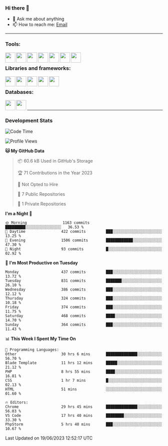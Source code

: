 ### Hi there 👋

- 💬 Ask me about anything
- 📫 How to reach me: [Email]

---

### Tools:
<img align='left' height="32" width="32" src="https://cdn.jsdelivr.net/npm/simple-icons@4.8.0/icons/phpstorm.svg" />
<img align='left' height="32" width="32" src="https://cdn.jsdelivr.net/npm/simple-icons@4.8.0/icons/webstorm.svg" />
<img align='left' height="32" width="32" src="https://cdn.jsdelivr.net/npm/simple-icons@4.8.0/icons/visualstudiocode.svg" />
<img align='left' height="32" width="32" src="https://cdn.jsdelivr.net/npm/simple-icons@4.8.0/icons/sublimetext.svg" />
<img align='left' height="32" width="32" src="https://cdn.jsdelivr.net/npm/simple-icons@4.8.0/icons/laragon.svg" />
<img align='left' height="32" width="32" src="https://cdn.jsdelivr.net/npm/simple-icons@4.8.0/icons/docker.svg" />
<img align='left' height="32" width="32" src="https://cdn.jsdelivr.net/npm/simple-icons@4.8.0/icons/amazonaws.svg" />
<br>

### Libraries and frameworks:
<img align='left' height="32" width="32" src="https://cdn.jsdelivr.net/npm/simple-icons@4.8.0/icons/laravel.svg" />
<img align='left' height="32" width="32" src="https://cdn.jsdelivr.net/npm/simple-icons@4.8.0/icons/vue-dot-js.svg" />
<img align='left' height="32" width="32" src="https://cdn.jsdelivr.net/npm/simple-icons@4.8.0/icons/jquery.svg" />
<img align='left' height="32" width="32" src="https://cdn.jsdelivr.net/npm/simple-icons@4.8.0/icons/sass.svg" />
<img align='left' height="32" width="32" src="https://cdn.jsdelivr.net/npm/simple-icons@4.8.0/icons/tailwindcss.svg" />
<br>

### Databases:
<img align='left' height="32" width="32" src="https://cdn.jsdelivr.net/npm/simple-icons@4.8.0/icons/mysql.svg" />
<img align='left' height="32" width="32" src="https://cdn.jsdelivr.net/npm/simple-icons@4.8.0/icons/microsoftsqlserver.svg" />
<br>

---
### Development Stats
<!--START_SECTION:waka-->
![Code Time](http://img.shields.io/badge/Code%20Time-1%2C831%20hrs%2020%20mins-blue)

![Profile Views](http://img.shields.io/badge/Profile%20Views-18-blue)

**🐱 My GitHub Data** 

> 📦 60.6 kB Used in GitHub's Storage 
 > 
> 🏆 71 Contributions in the Year 2023
 > 
> 🚫 Not Opted to Hire
 > 
> 📜 7 Public Repositories 
 > 
> 🔑 1 Private Repositories 
 > 
**I'm a Night 🦉** 

```text
🌞 Morning                1163 commits        █████████░░░░░░░░░░░░░░░░   36.53 % 
🌆 Daytime                422 commits         ███░░░░░░░░░░░░░░░░░░░░░░   13.25 % 
🌃 Evening                1506 commits        ████████████░░░░░░░░░░░░░   47.30 % 
🌙 Night                  93 commits          █░░░░░░░░░░░░░░░░░░░░░░░░   02.92 % 
```
📅 **I'm Most Productive on Tuesday** 

```text
Monday                   437 commits         ███░░░░░░░░░░░░░░░░░░░░░░   13.72 % 
Tuesday                  831 commits         ███████░░░░░░░░░░░░░░░░░░   26.10 % 
Wednesday                386 commits         ███░░░░░░░░░░░░░░░░░░░░░░   12.12 % 
Thursday                 324 commits         ███░░░░░░░░░░░░░░░░░░░░░░   10.18 % 
Friday                   374 commits         ███░░░░░░░░░░░░░░░░░░░░░░   11.75 % 
Saturday                 468 commits         ████░░░░░░░░░░░░░░░░░░░░░   14.70 % 
Sunday                   364 commits         ███░░░░░░░░░░░░░░░░░░░░░░   11.43 % 
```


📊 **This Week I Spent My Time On** 

```text
💬 Programming Languages: 
Other                    30 hrs 6 mins       ██████████████░░░░░░░░░░░   56.70 % 
Blade Template           11 hrs 12 mins      █████░░░░░░░░░░░░░░░░░░░░   21.12 % 
PHP                      8 hrs 55 mins       ████░░░░░░░░░░░░░░░░░░░░░   16.81 % 
CSS                      1 hr 7 mins         █░░░░░░░░░░░░░░░░░░░░░░░░   02.13 % 
HTML                     51 mins             ░░░░░░░░░░░░░░░░░░░░░░░░░   01.60 % 

🔥 Editors: 
Chrome                   29 hrs 45 mins      ██████████████░░░░░░░░░░░   56.03 % 
VS Code                  17 hrs 40 mins      ████████░░░░░░░░░░░░░░░░░   33.30 % 
PhpStorm                 5 hrs 40 mins       ███░░░░░░░░░░░░░░░░░░░░░░   10.67 % 
```


 Last Updated on 19/06/2023 12:52:17 UTC
<!--END_SECTION:waka-->

[huyviet]: https://huyviet.vn/
[EMAIl]: https://mail.google.com/mail/u/0/?fs=1&tf=cm&source=mailto&to=huynguyenviet0110@gmail.com

